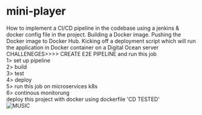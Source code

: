 # mini-player
How to implement a CI/CD pipeline in the codebase using a jenkins & docker config file in the project. Building a Docker image. Pushing the Docker image to Docker Hub. Kicking off a deployment script which will run the application in Docker container on a Digital Ocean server
CHALLENEGES>>>> CREATE E2E PIPELINE and run this job \
1> set up pipeline \
2> build \
3> test \
4> deploy \
5> run this job on microservices k8s \
6> continous monitorung \
deploy this project with docker using dockerfile 'CD TESTED' \
![MUSIC](https://user-images.githubusercontent.com/105065311/183307658-e2d1ceb2-0ae1-4403-9482-5e913e2a8002.PNG)


